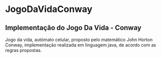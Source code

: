 # JogoDaVidaConway
<h2>Implementação do Jogo Da Vida - Conway</h2>

<p>Jogo da vida, autómato celular, proposto pelo matemático John Horton Conway, implementação realizada em linguagem java, de acordo com as regras propostas.</p>

